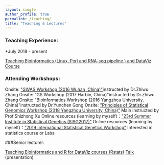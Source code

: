 ```yaml
---
layout: single
author_profile: true
permalink: /teaching/
title: "Teaching & Lectures"
---
```

###  Teaching Experience: 
*July 2018 - present

[Teaching Bioinformatics (Linux, Perl and RNA-seq pipeline ) and DataViz Course](https://czheluo.github.io/Teach-Bioinformatics-R-dataviz/)

### Attending Workshops:

Onsite: ["GWAS Workshop (2016 Wuhan, China)"](http://zzlab.net/GWAS2016WUHAN/)instructed by Dr.Zhiwu Zhang
Onsite: "GS Workshop (2017 Harbin, China)"instructed by Dr.Zhiwu Zhang
Onsite: "Bioinformatics Workshop (2016 Yangzhou University, China)"instructed by Dr.Yunchen Gong
Onsite: ["Principles of Statistical Genomics Workshop (2018 Yangzhou University, China)"](https://mp.weixin.qq.com/s?__biz=MzUyNzc2MzY5Mw==&mid=2247483663&idx=1&sn=690c9fc4247832f2a7d81a371b6645b0&chksm=fa7bd08dcd0c599b2b0c9c1fef81c347be5207656c2d6329a5a868b5a826ede9a282eda470db&mpshare=1&scene=23&srcid=0409WTKdLix6resSnoctRm1X#rd) Main instructed by Prof.Shizhong Xu
Online resources (learning by myself)：["23rd Summer Institute in Statistical Genetics (SISG2017)"](http://cnsgenomics.com/sisg/modules.html)
Online resources (learning by myself)：["2019 International Statistical Genetics Workshop"](https://www.colorado.edu/ibg/international-workshop/2019-international-statistical-genetics-workshop/2019-workshop-file)
Interested in statistics course or Labs

###Senior lecturer: 

[Teaching Bioinformatics and R for DataViz courses (Rstats)](https://czheluo.github.io/Teach-Bioinformatics-R-dataviz/)
[Talk](https://speakerdeck.com/loyzhe) (presentation)




















